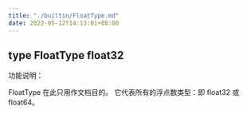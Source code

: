 ```yaml
---
title: "./builtin/FloatType.md"
date: 2022-05-12T14:13:01+08:00
---
```

## type FloatType float32

功能说明：

FloatType 在此只用作文档目的。 它代表所有的浮点数类型：即 float32 或 float64。